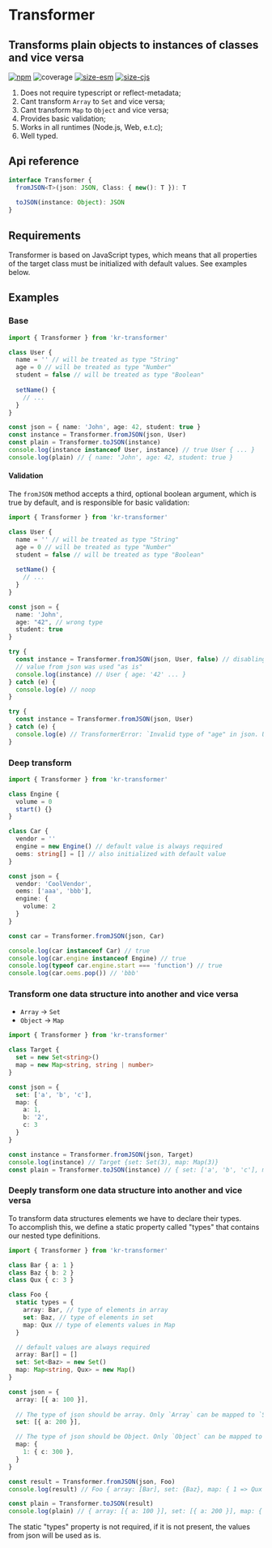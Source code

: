 # Transformer
## Transforms plain objects to instances of classes and vice versa

[![npm](https://img.shields.io/npm/v/kr-transformer)](https://www.npmjs.com/package/kr-transformer)
![coverage](https://github.com/nihil-pro/kr-transformer/blob/main/assets/coverage.svg)
[![size-esm](https://github.com/nihil-pro/kr-transformer/blob/main/assets/esm.svg)](https://bundlephobia.com/package/kr-transformer)
[![size-cjs](https://github.com/nihil-pro/kr-transformer/blob/main/assets/cjs.svg)](https://bundlephobia.com/package/kr-transformer)

1. Does not require typescript or reflect-metadata;
2. Cant transform `Array` to `Set` and vice versa;
3. Cant transform `Map` to `Object` and vice versa;
4. Provides basic validation;
5. Works in all runtimes (Node.js, Web, e.t.c);
6. Well typed.

## Api reference
```typescript
interface Transformer {
  fromJSON<T>(json: JSON, Class: { new(): T }): T
  
  toJSON(instance: Object): JSON
}
```

## Requirements
Transformer is based on JavaScript types, which means that all properties of the target class must be initialized with default values. See examples below.

## Examples 

### Base
```typescript
import { Transformer } from 'kr-transformer'

class User {
  name = '' // will be treated as type "String"
  age = 0 // will be treated as type "Number"
  student = false // will be treated as type "Boolean"
  
  setName() { 
    // ...
  }
}

const json = { name: 'John', age: 42, student: true }
const instance = Transformer.fromJSON(json, User)
const plain = Transformer.toJSON(instance)
console.log(instance instanceof User, instance) // true User { ... }
console.log(plain) // { name: 'John', age: 42, student: true }
```
#### Validation
The `fromJSON` method accepts a third, optional boolean argument, which is true by default, and is responsible for basic validation:
```typescript
import { Transformer } from 'kr-transformer'

class User {
  name = '' // will be treated as type "String"
  age = 0 // will be treated as type "Number"
  student = false // will be treated as type "Boolean"
  
  setName() { 
    // ...
  }
}

const json = { 
  name: 'John', 
  age: "42", // wrong type
  student: true 
}

try {
  const instance = Transformer.fromJSON(json, User, false) // disabling validation
  // value from json was used "as is"
  console.log(instance) // User { age: '42' ... } 
} catch (e) {
  console.log(e) // noop
}

try {
  const instance = Transformer.fromJSON(json, User)
} catch (e) {
  console.log(e) // TransformerError: `Invalid type of "age" in json. User expect type to be "number" but got "string"`
}
```

### Deep transform
```typescript
import { Transformer } from 'kr-transformer'

class Engine {
  volume = 0
  start() {}
}

class Car {
  vendor = ''
  engine = new Engine() // default value is always required
  oems: string[] = [] // also initialized with default value
}

const json = { 
  vendor: 'CoolVendor', 
  oems: ['aaa', 'bbb'],
  engine: { 
    volume: 2 
  } 
}

const car = Transformer.fromJSON(json, Car)

console.log(car instanceof Car) // true
console.log(car.engine instanceof Engine) // true
console.log(typeof car.engine.start === 'function') // true
console.log(car.oems.pop()) // 'bbb'
```

### Transform one data structure into another and vice versa
- `Array` -> `Set`
- `Object` -> `Map`
```typescript
import { Transformer } from 'kr-transformer'

class Target {
  set = new Set<string>()
  map = new Map<string, string | number>
}

const json = {
  set: ['a', 'b', 'c'],
  map: {
    a: 1,
    b: '2',
    c: 3
  }
}

const instance = Transformer.fromJSON(json, Target)
console.log(instance) // Target {set: Set(3), map: Map(3)}
const plain = Transformer.toJSON(instance) // { set: ['a', 'b', 'c'], map: { a: 1, b: '2', c: 3 } }
```

### Deeply transform one data structure into another and vice versa
To transform data structures elements we have to declare their types. <br/>
To accomplish this, we define a static property called "types" that contains our nested type definitions. 
```typescript
import { Transformer } from 'kr-transformer'

class Bar { a: 1 }
class Baz { b: 2 }
class Qux { c: 3 }

class Foo {
  static types = { 
    array: Bar, // type of elements in array
    set: Baz, // type of elements in set
    map: Qux // type of elements values in Map
  }

  // default values are always required
  array: Bar[] = [] 
  set: Set<Baz> = new Set() 
  map: Map<string, Qux> = new Map()
}

const json = {
  array: [{ a: 100 }],
  
  // The type of json should be array. Only `Array` can be mapped to `Set`!
  set: [{ a: 200 }],

  // The type of json should be Object. Only `Object` can be mapped to `Map`!
  map: {
    1: { c: 300 },
  }
}

const result = Transformer.fromJSON(json, Foo)
console.log(result) // Foo { array: [Bar], set: {Baz}, map: { 1 => Qux }  }

const plain = Transformer.toJSON(result)
console.log(plain) // { array: [{ a: 100 }], set: [{ a: 200 }], map: { 1: { c: 300 } }}
```
The static "types" property is not required, if it is not present, the values from json will be used as is.